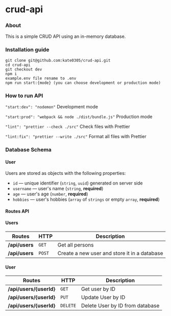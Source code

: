# crud-api

### About
This is a simple CRUD API using an in-memory database.

### Installation guide
```
git clone git@github.com:kate0305/crud-api.git
cd crud-api
git checkout dev
npm i
example.env file rename to .env
npm run start:{mode} (you can choose development or production mode)
```

### How to run API
`"start:dev": "nodemon"` Development mode

`"start:prod": "webpack && node ./dist/bundle.js"` Production mode

`"lint": "prettier --check ./src"` Сheck files with Prettier

`"lint:fix": "prettier --write ./src"` Format all files with Prettier

### Database Schema

#### User
Users are stored as objects with the following properties:

  - `id` — unique identifier (`string`, `uuid`) generated on server side
  - `username` — user's name (`string`, **required**)
  - `age` — user's age (`number`, **required**)
  - `hobbies` — user's hobbies (`array` of `strings` or empty `array`, **required**)

#### Routes API
#### Users
Routes | HTTP | Description
--- | --- | ---
**/api/users** | `GET` | Get all persons
**/api/users** | `POST` | Create a new user and store it in a database

#### User
Routes | HTTP | Description
--- | --- | ---
**/api/users/{userId}** | `GET` | Get user by ID
**/api/users/{userId}** | `PUT` | Update User by ID
**/api/users/{userId}** | `DELETE` | Delete User by ID from database

